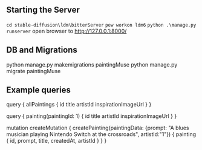 Starting the Server
---------------------
`cd stable-diffusion\ldm\bitterServer`
`pew workon ldm6`
`python .\manage.py runserver`
open browser to http://127.0.0.1:8000/


DB and Migrations
-------------------
python manage.py makemigrations paintingMuse
python manage.py migrate paintingMuse

Example queries
-------------------

query {
  allPaintings {
   id
   title
   artistId
   inspirationImageUrl
  }
}

query {
  painting(paintingId: 1) {
    id
    title
    artistId
    inspirationImageUrl
  }
}

mutation createMutation {
  createPainting(paintingData: {prompt: "A blues musician playing Nintendo Switch at the crossroads", artistId:"1"}) {
    painting {
      id,
      prompt,
      title,
      createdAt,
      artistId
    }
  }
}